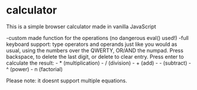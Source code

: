 # calculator

This is a simple browser calculator made in vanilla JavaScript

-custom made function for the operations (no dangerous eval() used!)
-full keyboard support: type operators and operands just like
you would as usual, using the numbers over the QWERTY, OR/AND the numpad. Press backspace, to delete the last digit, or delete to clear entry. Press enter to calculate the result:
    - * (multiplication)
    - / (division)
    - + (add)
    - - (subtract)
    - ^ (power)
    - n (factorial)

Please note: it doesnt support multiple equations.